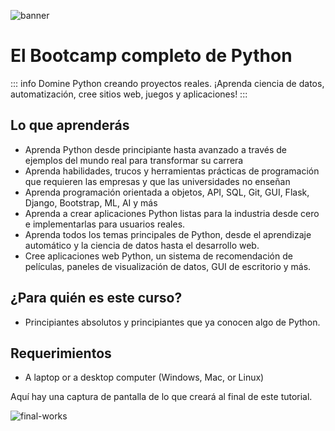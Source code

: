 ![banner](/content_img/article.png)

# El Bootcamp completo de Python

::: info
Domine Python creando proyectos reales. ¡Aprenda ciencia de datos, automatización, cree sitios web, juegos y aplicaciones!
:::

## Lo que aprenderás
- Aprenda Python desde principiante hasta avanzado a través de ejemplos del mundo real para transformar su carrera
- Aprenda habilidades, trucos y herramientas prácticas de programación que requieren las empresas y que las universidades no enseñan
- Aprenda programación orientada a objetos, API, SQL, Git, GUI, Flask, Django, Bootstrap, ML, AI y más
- Aprenda a crear aplicaciones Python listas para la industria desde cero e implementarlas para usuarios reales.
- Aprenda todos los temas principales de Python, desde el aprendizaje automático y la ciencia de datos hasta el desarrollo web.
- Cree aplicaciones web Python, un sistema de recomendación de películas, paneles de visualización de datos, GUI de escritorio y más.

## ¿Para quién es este curso?
- Principiantes absolutos y principiantes que ya conocen algo de Python.
## Requerimientos

- A laptop or a desktop computer (Windows, Mac, or Linux)

Aquí hay una captura de pantalla de lo que creará al final de este tutorial.

![final-works](/content_img/python-project_1.jpeg)